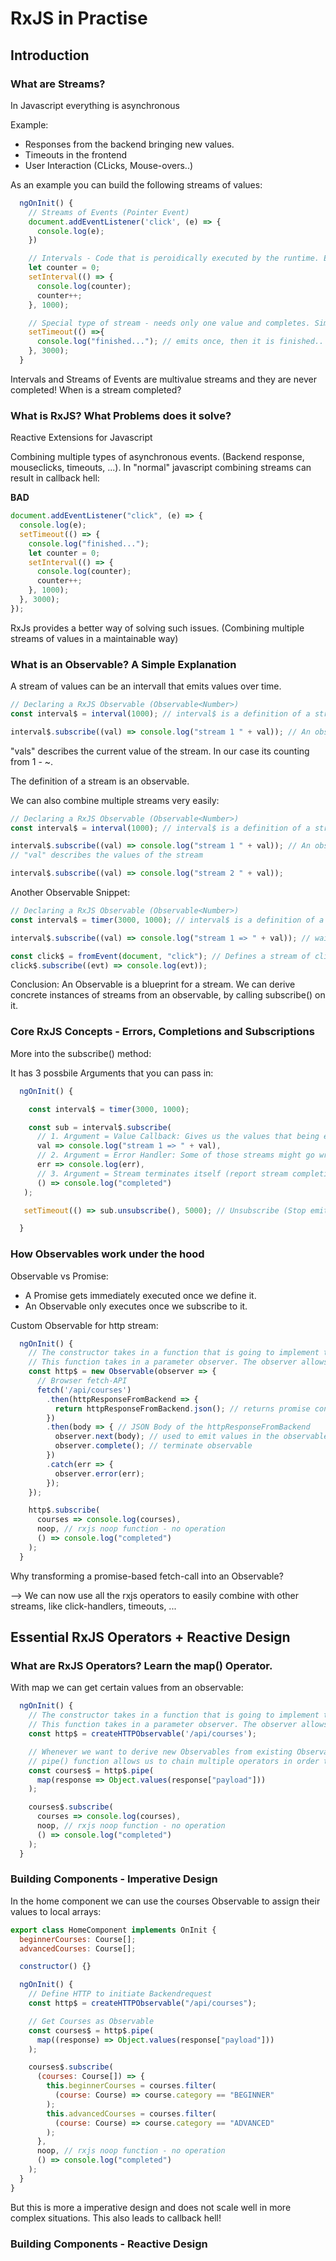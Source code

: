 # RxJS in Practise

## Introduction

### What are Streams?

In Javascript everything is asynchronous

Example:

- Responses from the backend bringing new values.
- Timeouts in the frontend
- User Interaction (CLicks, Mouse-overs..)

As an example you can build the following streams of values:

```javascript
  ngOnInit() {
    // Streams of Events (Pointer Event)
    document.addEventListener('click', (e) => {
      console.log(e);
    })

    // Intervals - Code that is peroidically executed by the runtime. Example: Long Pulling of data.
    let counter = 0;
    setInterval(() => {
      console.log(counter);
      counter++;
    }, 1000);

    // Special type of stream - needs only one value and completes. Similar to a request to the backend.
    setTimeout(() =>{
      console.log("finished..."); // emits once, then it is finished..
    }, 3000);
  }
```

Intervals and Streams of Events are multivalue streams and they are never completed!
When is a stream completed?

### What is RxJS? What Problems does it solve?

Reactive Extensions for Javascript

Combining multiple types of asynchronous events. (Backend response, mouseclicks, timeouts, ...). In "normal" javascript combining streams can result in callback hell:

**BAD**

```javascript
document.addEventListener("click", (e) => {
  console.log(e);
  setTimeout(() => {
    console.log("finished...");
    let counter = 0;
    setInterval(() => {
      console.log(counter);
      counter++;
    }, 1000);
  }, 3000);
});
```

RxJs provides a better way of solving such issues. (Combining multiple streams of values in a maintainable way)

### What is an Observable? A Simple Explanation

A stream of values can be an intervall that emits values over time.

```javascript
// Declaring a RxJS Observable (Observable<Number>)
const interval$ = interval(1000); // interval$ is a definition of a stream of values (like a blueprint for how the stream will behave if we instantiate it.)

interval$.subscribe((val) => console.log("stream 1 " + val)); // An observable will only become a stream if we subscribe to it. Once we subscribe to the observable we have a stream of values.
```

"vals" describes the current value of the stream. In our case its counting from 1 - ~.

The definition of a stream is an observable.

We can also combine multiple streams very easily:

```javascript
// Declaring a RxJS Observable (Observable<Number>)
const interval$ = interval(1000); // interval$ is a definition of a stream of values (like a blueprint for how the stream will behave if we instantiate it.)

interval$.subscribe((val) => console.log("stream 1 " + val)); // An observable will only become a stream if we subscribe to it. Once we subscribe to the observable we have a stream of values.
// "val" describes the values of the stream

interval$.subscribe((val) => console.log("stream 2 " + val));
```

Another Observable Snippet:

```javascript
// Declaring a RxJS Observable (Observable<Number>)
const interval$ = timer(3000, 1000); // interval$ is a definition of a stream of values (like a blueprint for how the stream will behave if we instantiate it.) timer methods wait 3 seconds and emits a value after that.

interval$.subscribe((val) => console.log("stream 1 => " + val)); // wait 3 seconds before emitting the value.

const click$ = fromEvent(document, "click"); // Defines a stream of clicks document=source (could be a specific button).
click$.subscribe((evt) => console.log(evt));
```

Conclusion:
An Observable is a blueprint for a stream. We can derive concrete instances of streams from an observable, by calling subscribe() on it.

### Core RxJS Concepts - Errors, Completions and Subscriptions

More into the subscribe() method:

It has 3 possbile Arguments that you can pass in:

```javascript
  ngOnInit() {

    const interval$ = timer(3000, 1000);

    const sub = interval$.subscribe(
      // 1. Argument = Value Callback: Gives us the values that being emitted by the stream itself.
      val => console.log("stream 1 => " + val),
      // 2. Argument = Error Handler: Some of those streams might go wrong.
      err => console.log(err),
      // 3. Argument = Stream terminates itself (report stream completion)
      () => console.log("completed")
   );

   setTimeout(() => sub.unsubscribe(), 5000); // Unsubscribe (Stop emitting values after 5 seconds)

  }
```

### How Observables work under the hood

Observable vs Promise:

- A Promise gets immediately executed once we define it.
- An Observable only executes once we subscribe to it.

Custom Observable for http stream:

```javascript
  ngOnInit() {
    // The constructor takes in a function that is going to implement the behaviour of our observable.
    // This function takes in a parameter observer. The observer allows us to emit new values, error out or complete the observable.
    const http$ = new Observable(observer => {
      // Browser fetch-API
      fetch('/api/courses')
        .then(httpResponseFromBackend => {
          return httpResponseFromBackend.json(); // returns promise containing the httpResponseFromBackend payload
        })
        .then(body => { // JSON Body of the httpResponseFromBackend
          observer.next(body); // used to emit values in the observable
          observer.complete(); // terminate observable
        })
        .catch(err => {
          observer.error(err);
        });
    });

    http$.subscribe(
      courses => console.log(courses),
      noop, // rxjs noop function - no operation
      () => console.log("completed")
    );
  }
```

Why transforming a promise-based fetch-call into an Observable?

--> We can now use all the rxjs operators to easily combine with other streams, like click-handlers, timeouts, ...

## Essential RxJS Operators + Reactive Design

### What are RxJS Operators? Learn the map() Operator.

With map we can get certain values from an observable:

```javascript
  ngOnInit() {
    // The constructor takes in a function that is going to implement the behaviour of our observable.
    // This function takes in a parameter observer. The observer allows us to emit new values, error out or complete the observable.
    const http$ = createHTTPObservable('/api/courses');

    // Whenever we want to derive new Observables from existing Observables we need rxjs operators (like pipe())
    // pipe() function allows us to chain multiple operators in order to produce a new observable.
    const courses$ = http$.pipe(
      map(response => Object.values(response["payload"]))
    );

    courses$.subscribe(
      courses => console.log(courses),
      noop, // rxjs noop function - no operation
      () => console.log("completed")
    );
  }
```

### Building Components - Imperative Design

In the home component we can use the courses Observable to assign their values to local arrays:

```javascript
export class HomeComponent implements OnInit {
  beginnerCourses: Course[];
  advancedCourses: Course[];

  constructor() {}

  ngOnInit() {
    // Define HTTP to initiate Backendrequest
    const http$ = createHTTPObservable("/api/courses");

    // Get Courses as Observable
    const courses$ = http$.pipe(
      map((response) => Object.values(response["payload"]))
    );

    courses$.subscribe(
      (courses: Course[]) => {
        this.beginnerCourses = courses.filter(
          (course: Course) => course.category == "BEGINNER"
        );
        this.advancedCourses = courses.filter(
          (course: Course) => course.category == "ADVANCED"
        );
      },
      noop, // rxjs noop function - no operation
      () => console.log("completed")
    );
  }
}
```

But this is more a imperative design and does not scale well in more complex situations. This also leads to callback hell!

### Building Components - Reactive Design
